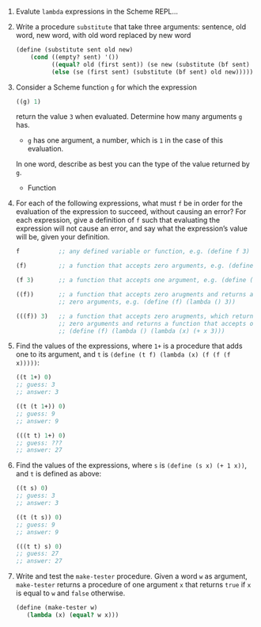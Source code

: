 1. Evalute `lambda` expressions in the Scheme REPL...

2. Write a procedure `substitute` that take three arguments: sentence, old word, new word, with old word replaced by new word

    ```scheme
    (define (substitute sent old new)
        (cond ((empty? sent) '())
              ((equal? old (first sent)) (se new (substitute (bf sent) old new)))
              (else (se (first sent) (substitute (bf sent) old new)))))
    ```

3. Consider a Scheme function `g` for which the expression

    ```scheme
    ((g) 1)
    ```

    return the value `3` when evaluated. Determine how many arguments `g` has.

    - `g` has one argument, a number, which is `1` in the case of this evaluation.

    In one word, describe as best you can the type of the value returned by `g`.

    - Function

4. For each of the following expressions, what must `f` be in order for the evaluation of the
    expression to succeed, without causing an error?  For each expression, give a definition of `f`
    such that evaluating the expression will not cause an error, and say what the expression’s value
    will be, given your definition.

    ```scheme
    f           ;; any defined variable or function, e.g. (define f 3) or (define (f x) x)

    (f)         ;; a function that accepts zero arguments, e.g. (define (f) 3)

    (f 3)       ;; a function that accepts one argument, e.g. (define (f x) x)

    ((f))       ;; a function that accepts zero arugments and returns a function that also accepts
                ;; zero arguments, e.g. (define (f) (lambda () 3))

    (((f)) 3)   ;; a function that accepts zero arugments, which returns a function that accepts
                ;; zero arguments and returns a function that accepts one argument, e.g.
                ;; (define (f) (lambda () (lambda (x) (+ x 3)))
    ```

5. Find the values of the expressions, where `1+` is a procedure that adds one to its argument, and
    `t` is `(define (t f) (lambda (x) (f (f (f x)))))`:

    ```scheme
    ((t 1+) 0)
    ;; guess: 3
    ;; answer: 3

    ((t (t 1+)) 0)
    ;; guess: 9
    ;; answer: 9

    (((t t) 1+) 0)
    ;; guess: ???
    ;; answer: 27
    ```

6. Find the values of the expressions, where `s` is `(define (s x) (+ 1 x))`, and
    `t` is defined as above:

    ```scheme
    ((t s) 0)
    ;; guess: 3
    ;; answer: 3

    ((t (t s)) 0)
    ;; guess: 9
    ;; answer: 9

    (((t t) s) 0)
    ;; guess: 27
    ;; answer: 27
    ```

7. Write and test the `make-tester` procedure. Given a word `w` as argument, `make-tester` returns a
    procedure of one argument `x` that returns `true` if `x` is equal to `w` and `false` otherwise.

    ```scheme
    (define (make-tester w)
       (lambda (x) (equal? w x)))
    ```
